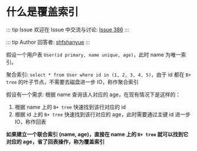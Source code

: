 # 什么是覆盖索引



::: tip Issue 
 欢迎在 Issue 中交流与讨论: [Issue 386](https://github.com/shfshanyue/Daily-Question/issues/386) 
:::

::: tip Author 
回答者: [shfshanyue](https://github.com/shfshanyue) 
:::

假设一个用户表 `User(id primary, name unique, age)`，此时 name 为唯一索引。

聚合索引: `select * from User where id in (1, 2, 3, 4, 5)`，由于 id 都在 `B+ tree` 的叶子节点，不需要去磁盘进一步 IO，称作聚合索引

假设有一个需求: 根据 name 查询该人对应的 age，在现有情况下是这样的：

1. 根据 name 上的 `B+ tree` 快速找到该行对应的 id
1. 根据 id 上的 `B+ tree` 快速找到该行对应的 age，此时需要通过主键 id 进一步 IO，称作回表

**如果建立一个联合索引 (name, age)，直接在 name 上的 `B+ tree` 就可以找到它对应的 age，省了回表操作，称为覆盖索引**